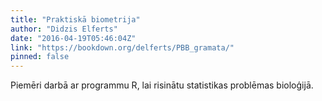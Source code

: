 ```yaml
---
title: "Praktiskā biometrija"
author: "Didzis Elferts"
date: "2016-04-19T05:46:04Z"
link: "https://bookdown.org/delferts/PBB_gramata/"
pinned: false
---
```


Piemēri darbā ar programmu R, lai risinātu statistikas problēmas bioloģijā.
